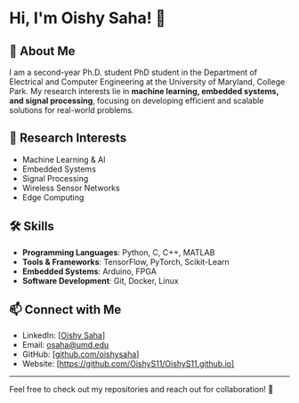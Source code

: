 # Hi, I'm Oishy Saha! 👋

## 🔬 About Me
I am a second-year Ph.D. student PhD student in the Department of Electrical and Computer Engineering at the University of Maryland, College Park. My research interests lie in **machine learning, embedded systems, and signal processing**, focusing on developing efficient and scalable solutions for real-world problems.

## 🚀 Research Interests
- Machine Learning & AI
- Embedded Systems
- Signal Processing
- Wireless Sensor Networks
- Edge Computing

## 🛠️ Skills
- **Programming Languages**: Python, C, C++, MATLAB
- **Tools & Frameworks**: TensorFlow, PyTorch, Scikit-Learn
- **Embedded Systems**:  Arduino, FPGA
- **Software Development**: Git, Docker, Linux

## 📫 Connect with Me
- LinkedIn: [[Oishy Saha](https://www.linkedin.com/in/oishy-saha-18391a164/)] 
- Email: [osaha@umd.edu](mailto:osaha@umd.edu)
- GitHub: [[github.com/oishysaha](https://github.com/OishyS11)]
- Website: [https://github.com/OishyS11/OishyS11.github.io]


---
Feel free to check out my repositories and reach out for collaboration! 🚀
